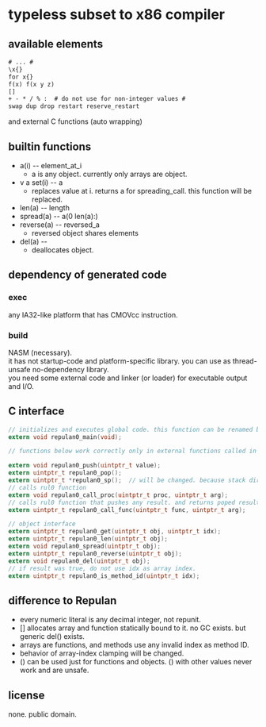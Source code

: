 # typeless subset to x86 compiler

## available elements

``` txt
# ... #
\x{}
for x{}
f(x) f(x y z)
[]
+ - * / % :  # do not use for non-integer values #
swap dup drop restart reserve_restart
```

and external C functions (auto wrapping)

## builtin functions

* a(i) -- element_at_i
  * a is any object. currently only arrays are object.
* v a set(i) -- a
  * replaces value at i. returns a for spreading_call. this function will be replaced.
* len(a) -- length
* spread(a) -- a(0 len(a):)
* reverse(a) -- reversed_a
  * reversed object shares elements
* del(a) --
  * deallocates object.

## dependency of generated code

### exec

any IA32-like platform that has CMOVcc instruction.

### build

NASM (necessary).  
it has not startup-code and platform-specific library. you can use as thread-unsafe no-dependency library.  
you need some external code and linker (or loader) for executable output and I/O.

## C interface

``` c
// initializes and executes global code. this function can be renamed by compiler option.
extern void repulan0_main(void);

// functions below work correctly only in external functions called in repulan0_main() (this behavior will be changed).

extern void repulan0_push(uintptr_t value);
extern uintptr_t repulan0_pop();
extern uintptr_t *repulan0_sp();  // will be changed. because stack direction depends on x86.
// calls rul0 function
extern void repulan0_call_proc(uintptr_t proc, uintptr_t arg);
// calls rul0 function that pushes any result. and returns poped result.
extern uintptr_t repulan0_call_func(uintptr_t func, uintptr_t arg);

// object interface
extern uintptr_t repulan0_get(uintptr_t obj, uintptr_t idx);
extern uintptr_t repulan0_len(uintptr_t obj);
extern void repulan0_spread(uintptr_t obj);
extern uintptr_t repulan0_reverse(uintptr_t obj);
extern void repulan0_del(uintptr_t obj);
// if result was true, do not use idx as array index.
extern uintptr_t repulan0_is_method_id(uintptr_t idx);
```

## difference to Repulan

* every numeric literal is any decimal integer, not repunit.  
* [] allocates array and function statically bound to it. no GC exists. but generic del() exists.  
* arrays are functions, and methods use any invalid index as method ID.
* behavior of array-index clamping will be changed.  
* () can be used just for functions and objects. () with other values never work and are unsafe.  

## license

none. public domain.
